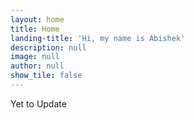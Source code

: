 ```yaml
---
layout: home
title: Home
landing-title: 'Hi, my name is Abishek'
description: null
image: null
author: null
show_tile: false
---
```


Yet to Update

